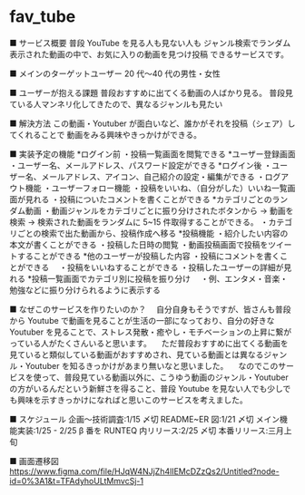 # fav_tube

■ サービス概要
普段 YouTube を見る人も見ない人も
ジャンル検索でランダム表示された動画の中で、お気に入りの動画を見つけ投稿
できるサービスです。

■ メインのターゲットユーザー
20 代〜40 代の男性・女性

■ ユーザーが抱える課題
普段おすすめに出てくる動画の人ばかり見る。
普段見ている人マンネリ化してきたので、異なるジャンルも見たい

■ 解決方法
この動画・Youtuber が面白いなど、誰かがそれを投稿（シェア）してくれることで
動画をみる興味やきっかけができる。

■ 実装予定の機能
*ログイン前
・投稿一覧画面を閲覧できる
*ユーザー登録画面
・ユーザー名、メールアドレス、パスワード設定ができる
*ログイン後
・ユーザー名、メールアドレス、アイコン、自己紹介の設定・編集ができる
・ログアウト機能
・ユーザーフォロー機能
・投稿をいいね、（自分がした）いいね一覧画面が見れる
・投稿についたコメントを書くことができる
*カテゴリごとのランダム動画
・動画ジャンルをカテゴリごとに振り分けされたボタンから -> 動画を検索 -> 検索された動画をランダムに 5~15 件取得することができる。
・カテゴリごとの検索で出た動画から、投稿作成へ移る
*投稿機能
・紹介したい内容の本文が書くことができる
・投稿した日時の閲覧
・動画投稿画面で投稿をツイートすることができる
*他のユーザーが投稿した内容
・投稿にコメントを書くことができる　
・投稿をいいねすることができる
・投稿したユーザーの詳細が見れる \*投稿一覧画面でカテゴリ別に投稿を振り分け
　・例、エンタメ・音楽・勉強などに振り分けられるように表示する

■ なぜこのサービスを作りたいのか？
　自分自身もそうですが、皆さんも普段から Youtube で動画を見ることが生活の一部になっており、自分の好きな Youtuber を見ることで、ストレス発散・癒やし・モチベーションの上昇に繋がっている人がたくさんいると思います。
　ただ普段おすすめに出てくる動画を見ていると類似している動画がおすすめされ、見ている動画とは異なるジャンル・Youtuber を知るきっかけがあまり無いなと思いました。
　なのでこのサービスを使って、普段見ている動画以外に、こうゆう動画のジャンル・Youtuber の方がいるんだという新鮮さを得ること、普段 Youtube を見ない人でも少しでも興味を示すきっかけになればと思いこのサービスを考えました。

■ スケジュール
企画〜技術調査:1/15 〆切
README~ER 図:1/21 〆切
メイン機能実装:1/25 - 2/25
β 番を RUNTEQ 内リリース:2/25 〆切
本番リリース:三月上旬

■ 画面遷移図
https://www.figma.com/file/HJqW4NJjZh4lIEMcDZzQs2/Untitled?node-id=0%3A1&t=TFAdyhoULtMmvcSj-1
